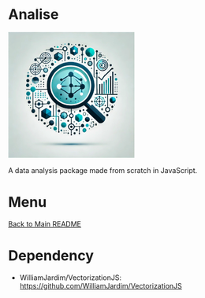 # Analise
![Logo do projeto](./imagens/icon256x256.png)

A data analysis package made from scratch in JavaScript.

# Menu
[Back to Main README](../README.md)

# Dependency
  - WilliamJardim/VectorizationJS: https://github.com/WilliamJardim/VectorizationJS